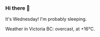 ### Hi there :wave:

It's Wednesday! I'm probably sleeping.

Weather in Victoria BC: overcast, at +16°C.
